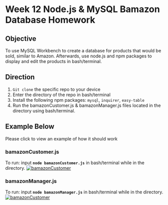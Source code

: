 # Week 12 Node.js & MySQL Bamazon Database Homework


## Objective
To use MySQL Workbench to create a database for products that would be sold, similar to Amazon. Afterwards, use node.js and npm packages to display and edit the products in bash/terminal.  

## Direction
1. `Git clone` the specific repo to your device
2. Enter the directory of the repo in bash/terminal
3. Install the following npm packages: `mysql`, `inquirer`, `easy-table`
4. Run the bamazonCustomer.js & bamazonManager.js files located in the directory using bash/terminal.

## Example Below

Please click to view an example of how it should work

### **bamazonCustomer.js**
To run: input **`node bamazonCustomer.js`** in bash/terminal while in the directory.
[![bamazonCustomer](http://img.youtube.com/vi/9RSF1Rnx6s0/0.jpg)](https://www.youtube.com/watch?v=9RSF1Rnx6s0&feature=youtu.be)

### **bamazonManager.js**
To run: input **`node bamazonManager.js`** in bash/terminal while in the directory.
[![bamazonCustomer](http://img.youtube.com/vi/o_uS2x95GUE/0.jpg)](https://youtu.be/o_uS2x95GUE)

